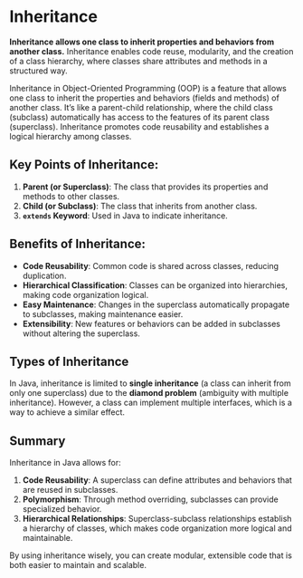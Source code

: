 # Inheritance
**Inheritance allows one class to **inherit** properties and behaviors from another class.** Inheritance enables code reuse, modularity, and the creation of a class hierarchy, where classes share attributes and methods in a structured way.

Inheritance in Object-Oriented Programming (OOP) is a feature that allows one class to inherit the properties and behaviors (fields and methods) of another class. It’s like a parent-child relationship, where the child class (subclass) automatically has access to the features of its parent class (superclass). Inheritance promotes code reusability and establishes a logical hierarchy among classes.

## Key Points of Inheritance:
1. **Parent (or Superclass)**: The class that provides its properties and methods to other classes.
2. **Child (or Subclass)**: The class that inherits from another class.
3. **`extends` Keyword**: Used in Java to indicate inheritance.

## Benefits of Inheritance:
- **Code Reusability**: Common code is shared across classes, reducing duplication.
- **Hierarchical Classification**: Classes can be organized into hierarchies, making code organization logical.
- **Easy Maintenance**: Changes in the superclass automatically propagate to subclasses, making maintenance easier.
- **Extensibility**: New features or behaviors can be added in subclasses without altering the superclass.

## Types of Inheritance
In Java, inheritance is limited to **single inheritance** (a class can inherit from only one superclass) due to the **diamond problem** (ambiguity with multiple inheritance). However, a class can implement multiple interfaces, which is a way to achieve a similar effect.

## Summary
Inheritance in Java allows for:
1. **Code Reusability**: A superclass can define attributes and behaviors that are reused in subclasses.
2. **Polymorphism**: Through method overriding, subclasses can provide specialized behavior.
3. **Hierarchical Relationships**: Superclass-subclass relationships establish a hierarchy of classes, which makes code organization more logical and maintainable.

By using inheritance wisely, you can create modular, extensible code that is both easier to maintain and scalable.
